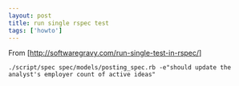 ```yaml
---
layout: post
title: run single rspec test
tags: ['howto']
---
```


From [http://softwaregravy.com/run-single-test-in-rspec/]

    ./script/spec spec/models/posting_spec.rb -e"should update the analyst's employer count of active ideas"

